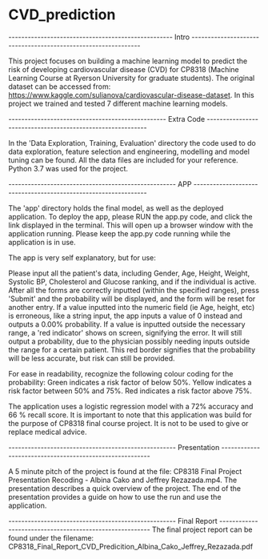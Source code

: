 # CVD_prediction
--------------------------------------------------- Intro --------------------------------------------------------------

This project focuses on building a machine learning model to predict the risk of developing cardiovascular disease (CVD) for CP8318 (Machine Learning Course at Ryerson University for graduate students).
The original dataset can be accessed from: https://www.kaggle.com/sulianova/cardiovascular-disease-dataset.
In this project we trained and tested 7 different machine learning models.

------------------------------------------------- Extra Code -----------------------------------------------------------

In the 'Data Exploration, Training, Evaluation' directory the code used to do data exploration, feature selection and engineering, modelling and model tuning can be found. All the data files are included for your reference. Python 3.7 was used for the project.

---------------------------------------------------- APP ---------------------------------------------------------------

The 'app' directory holds the final model, as well as the deployed application. 
To deploy the app, please RUN the app.py code, and click the link displayed in the terminal. This will open up a 
browser window with the application running. 
Please keep the app.py code running while the application is in use.

The app is very self explanatory, but for use:

Please input all the patient's data, including Gender, Age, Height, Weight, Systolic BP, Cholesterol and Glucose
ranking, and if the individual is active. After all the forms are correctly inputted (within the specified ranges),
press 'Submit' and the probability will be displayed, and the form will be reset for another entry.
If a value inputted into the numeric field (ie Age, height, etc) is erroneous, like a string input, the app 
inputs a value of 0 instead and outputs a 0.00% probability. If a value is inputted outside the necessary range, a
'red indicator' shows on screen, signifying the error. It will still output a probability, due to the physician possibly
needing inputs outside the range for a certain patient. This red border signifies that the probability will be less
accurate, but risk can still be provided.

For ease in readability, recognize the following colour coding for the probability:
Green indicates a risk factor of below 50%.
Yellow indicates a risk factor between 50% and 75%.
Red indicates a risk factor above 75%.

The application uses a logistic regression model with a 72% accuracy and 66 % recall score. 
It is important to note that this application was build for the purpose of CP8318 final course project. It is not to be used to give or replace medical advice. 

---------------------------------------------------- Presentation --------------------------------------------------------

A 5 minute pitch of the project is found at the file: CP8318 Final Project Presentation Recoding - Albina Cako and Jeffrey Rezazada.mp4.
The presentation describes a quick overview of the project.
The end of the presentation provides a guide on how to use the run and use the application.

---------------------------------------------------- Final Report --------------------------------------------------------
The final project report can be found under the filename: CP8318_Final_Report_CVD_Predicition_Albina_Cako_Jeffrey_Rezazada.pdf
